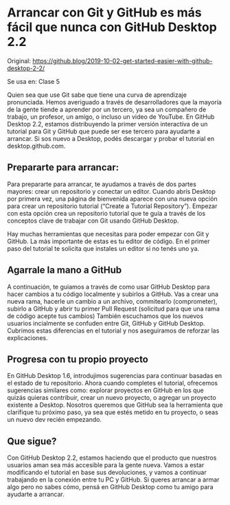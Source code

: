 # Arrancar con Git y GitHub es más fácil que nunca con GitHub Desktop 2.2
Original: https://github.blog/2019-10-02-get-started-easier-with-github-desktop-2-2/

Se usa en: Clase 5


Quien sea que use Git sabe que tiene una curva de aprendizaje pronunciada. Hemos averiguado a través de desarrolladores que la mayoría de la gente tiende a aprender por un tercero, ya sea un compañero de trabajo, un profesor, un amigo, o incluso un video de YouTube. En GitHub Desktop 2.2, estamos distribuyendo la primer versión interactiva de un tutorial para Git y GitHub que puede ser ese tercero para ayudarte a arrancar. Si sos nuevo a Desktop, podés descargar y probar el tutorial en desktop.github.com.

## Prepararte para arrancar:
Para prepararte para arrancar, te ayudamos a través de dos partes mayores: crear un repositorio y conectar un editor. Cuando abrís Desktop por primera vez, una página de bienvenida aparece con una nueva opción para crear un repositorio tutorial (“Create a Tutorial Repository”). Empezar con esta opción crea un repositorio tutorial que te guía a través de los conceptos clave de trabajar con Git usando GitHub Desktop.



Hay muchas herramientas que necesitas para poder empezar con Git y GitHub. La más importante de estas es tu editor de código. En el primer paso del tutorial te solicita que instales un editor si no tenés uno ya.


## Agarrale la mano a GitHub
A continuación, te guiamos a través de como usar GitHub Desktop para hacer cambios a tu código localmente y subirlos a GitHub. Vas a crear una nueva rama, hacerle un cambio a un archivo, commitearlo (comprometer), subirlo a GitHub y abrir tu primer Pull Request (solicitud para que una rama de código acepte tus cambios)
También escuchamos que los nuevos usuarios incialmente se confuden entre Git, GitHub y GitHub Desktop. Cubrimos estas diferencias en el tutorial y nos aseguiramos de reforzar las explicaciones.



## Progresa con tu propio proyecto
En GitHub Desktop 1.6, introdujimos sugerencias para continuar basadas en el estado de tu repositorio. Ahora cuando completes el tutorial, ofrecemos sugerencias similares como: explorar proyectos en GitHub en los que quizás quieras contribuir, crear un nuevo proyecto, o agregar un proyecto existente a Desktop. Nosotros queremos que GitHub sea la herramienta que clarifique tu próximo paso, ya sea que estés metido en tu proyecto, o seas un nuevo dev recién empezando.



## Que sigue?
Con GitHub Desktop 2.2, estamos haciendo que el producto que nuestros usuarios aman sea más accesible para la gente nueva. Vamos a estar modificando el tutorial en base  sus devoluciones, y vamos a continuar trabajando en la conexión entre tu PC y GitHub. Si queres arrancar a armar algo pero no sabes cómo, pensá en GitHub Desktop como tu amigo para ayudarte a arrancar.
